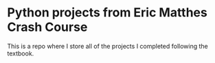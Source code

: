 # Python projects from Eric Matthes Crash Course

This is a repo where I store all of the projects I completed following the textbook.
